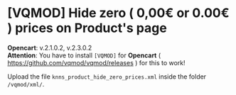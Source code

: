 # [VQMOD] Hide zero ( 0,00€ or 0.00€ ) prices on Product's page

**Opencart**: v.2.1.0.2, v.2.3.0.2  
**Attention**: You have to install `[VQMOD]` for **Opencart** ( https://github.com/vqmod/vqmod/releases ) for this to work!

Upload the file `knns_product_hide_zero_prices.xml` inside the folder `/vqmod/xml/`.
